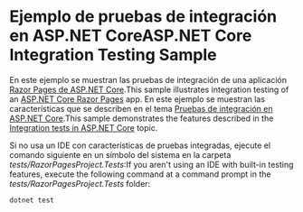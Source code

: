 # <a name="aspnet-core-integration-testing-sample"></a><span data-ttu-id="e4b03-101">Ejemplo de pruebas de integración en ASP.NET Core</span><span class="sxs-lookup"><span data-stu-id="e4b03-101">ASP.NET Core Integration Testing Sample</span></span>

<span data-ttu-id="e4b03-102">En este ejemplo se muestran las pruebas de integración de una aplicación [Razor Pages de ASP.NET Core](https://docs.microsoft.com/aspnet/core/mvc/razor-pages).</span><span class="sxs-lookup"><span data-stu-id="e4b03-102">This sample illustrates integration testing of an [ASP.NET Core Razor Pages](https://docs.microsoft.com/aspnet/core/mvc/razor-pages) app.</span></span> <span data-ttu-id="e4b03-103">En este ejemplo se muestran las características que se describen en el tema [Pruebas de integración en ASP.NET Core](https://docs.microsoft.com/aspnet/core/test/integration-tests).</span><span class="sxs-lookup"><span data-stu-id="e4b03-103">This sample demonstrates the features described in the [Integration tests in ASP.NET Core](https://docs.microsoft.com/aspnet/core/test/integration-tests) topic.</span></span>

<span data-ttu-id="e4b03-104">Si no usa un IDE con características de pruebas integradas, ejecute el comando siguiente en un símbolo del sistema en la carpeta *tests/RazorPagesProject.Tests*:</span><span class="sxs-lookup"><span data-stu-id="e4b03-104">If you aren't using an IDE with built-in testing features, execute the following command at a command prompt in the *tests/RazorPagesProject.Tests* folder:</span></span>

```console
dotnet test
```
